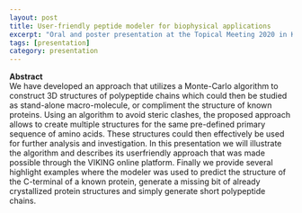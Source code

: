 ```yaml
---
layout: post
title: User-friendly peptide modeler for biophysical applications
excerpt: "Oral and poster presentation at the Topical Meeting 2020 in Kopenhagen, Denmark"
tags: [presentation]
category: presentation
---
```


<b>Abstract</b><br>
We have developed an approach that utilizes a Monte-Carlo algorithm to construct 3D structures of polypeptide chains which could then be studied as stand-alone macro-molecule, or compliment the structure of known proteins. Using an algorithm to avoid steric clashes, the proposed approach allows to create multiple structures for the same pre-defined primary sequence of amino acids. These structures could then effectively be used for further analysis and investigation. In this presentation we will illustrate the algorithm and describes its userfriendly approach that was made possible through the VIKING online platform. Finally we provide several highlight examples where the modeler was used to predict the structure of the C-terminal of a known protein, generate a missing bit of already crystallized protein structures and simply generate short polypeptide chains.
